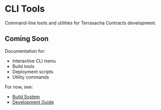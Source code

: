 # CLI Tools

Command-line tools and utilities for Terrasacha Contracts development.

## Coming Soon

Documentation for:
- Interactive CLI menu
- Build tools
- Deployment scripts
- Utility commands

For now, see:
- [Build System](build-system.md)
- [Development Guide](../getting-started/development.md)
